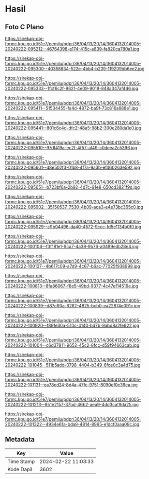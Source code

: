 # Hasil

## Foto C Plano

https://sirekap-obj-formc.kpu.go.id/51e7/pemilu/pdpr/36/04/13/20/14/3604132014005-20240222-095212--46764398-e174-415c-a839-fa820ca780a1.jpg

https://sirekap-obj-formc.kpu.go.id/51e7/pemilu/pdpr/36/04/13/20/14/3604132014005-20240222-095300--40358634-522e-4bb4-b239-119209bb6ee2.jpg

https://sirekap-obj-formc.kpu.go.id/51e7/pemilu/pdpr/36/04/13/20/14/3604132014005-20240222-095333--1fcf6c2f-9621-4e09-9018-848a347af446.jpg

https://sirekap-obj-formc.kpu.go.id/51e7/pemilu/pdpr/36/04/13/20/14/3604132014005-20240222-095411--51534455-fa4d-4872-ba9f-73c816a688e1.jpg

https://sirekap-obj-formc.kpu.go.id/51e7/pemilu/pdpr/36/04/13/20/14/3604132014005-20240222-095441--801c6c4d-dfc2-48a5-98b2-300e280da1e0.jpg

https://sirekap-obj-formc.kpu.go.id/51e7/pemilu/pdpr/36/04/13/20/14/3604132014005-20240222-095510--97df419a-ec2f-4f57-af49-c0deea2c5396.jpg

https://sirekap-obj-formc.kpu.go.id/51e7/pemilu/pdpr/36/04/13/20/14/3604132014005-20240222-095601--d8e502f3-01b8-4f7a-9a3b-ef460263e592.jpg

https://sirekap-obj-formc.kpu.go.id/51e7/pemilu/pdpr/36/04/13/20/14/3604132014005-20240222-095651--b723bf6a-2b92-4d7c-91e8-650cd3821f9d.jpg

https://sirekap-obj-formc.kpu.go.id/51e7/pemilu/pdpr/36/04/13/20/14/3604132014005-20240222-095902--35150537-7530-4b09-aca3-e4e73bc365c0.jpg

https://sirekap-obj-formc.kpu.go.id/51e7/pemilu/pdpr/36/04/13/20/14/3604132014005-20240222-095929--c9b04496-da40-4572-9ccc-fd5e1134b0f0.jpg

https://sirekap-obj-formc.kpu.go.id/51e7/pemilu/pdpr/36/04/13/20/14/3604132014005-20240222-100104--f3f181e1-9ca7-4a38-9b76-a0489edb28e4.jpg

https://sirekap-obj-formc.kpu.go.id/51e7/pemilu/pdpr/36/04/13/20/14/3604132014005-20240222-100137--4b617c09-a7d9-4c67-b6ac-77025f938998.jpg

https://sirekap-obj-formc.kpu.go.id/51e7/pemilu/pdpr/36/04/13/20/14/3604132014005-20240222-100813--8fa86067-f8e5-49bd-9377-4c47ef14519e.jpg

https://sirekap-obj-formc.kpu.go.id/51e7/pemilu/pdpr/36/04/13/20/14/3604132014005-20240222-100839--d87cff0a-6282-4825-bcb0-ea22874e091c.jpg

https://sirekap-obj-formc.kpu.go.id/51e7/pemilu/pdpr/36/04/13/20/14/3604132014005-20240222-100920--f89fe30a-510c-4140-bd7b-9abd8a2fe922.jpg

https://sirekap-obj-formc.kpu.go.id/51e7/pemilu/pdpr/36/04/13/20/14/3604132014005-20240222-101004--c6d37811-9652-45c2-8fcc-d59f94663cab.jpg

https://sirekap-obj-formc.kpu.go.id/51e7/pemilu/pdpr/36/04/13/20/14/3604132014005-20240222-101045--511b5add-0798-4404-b349-6fce0c3a4d75.jpg

https://sirekap-obj-formc.kpu.go.id/51e7/pemilu/pdpr/36/04/13/20/14/3604132014005-20240222-101131--ea78ed24-8d4a-47fc-9751-8090ef0c36ca.jpg

https://sirekap-obj-formc.kpu.go.id/51e7/pemilu/pdpr/36/04/13/20/14/3604132014005-20240222-101213--851e2157-37bd-46b2-aea9-4dd3caf9da25.jpg

https://sirekap-obj-formc.kpu.go.id/51e7/pemilu/pdpr/36/04/13/20/14/3604132014005-20240222-101322--4934e61a-bda9-4814-8995-e1dcf0aaa09c.jpg


## Metadata

| Key        | Value               |
| ---------- | ------------------- |
| Time Stamp | 2024-02-22 11:03:33 |
| Kode Dapil | 3602                |



